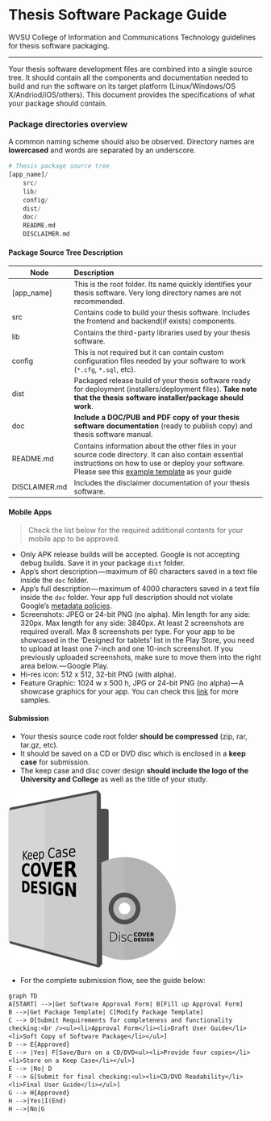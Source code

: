 # Thesis Software Package Guide
WVSU College of Information and Communications Technology guidelines for thesis software packaging.

***

Your thesis software development files are combined into a single source tree. It should contain all the components and documentation needed to build and run the software on its target platform (Linux/Windows/OS X/Andriod/iOS/others). This document provides the specifications of what your package should contain.

### Package directories overview
A common naming scheme should also be observed. Directory names are **lowercased** and words are separated by an underscore.

```python
# Thesis package source tree
[app_name]/
    src/
    lib/
    config/
    dist/
    doc/
    README.md
    DISCLAIMER.md
```
#### Package Source Tree Description

| Node | Description |
| ---- | :---- |
| [app_name] | This is the root folder. Its name quickly identifies your thesis software. Very long directory names are not recommended. |
| src | Contains code to build your thesis software. Includes the frontend and backend(if exists) components. |
| lib | Contains the third-party libraries used by your thesis software. |
| config | This is not required but it can contain custom configuration files needed by your software to work (```*.cfg```, ```*.sql```, etc). |
| dist |Packaged release build of your thesis software ready for deployment (installers/deployment files). **Take note that the thesis software installer/package should work**. |
| doc | **Include a DOC/PUB and PDF copy of your thesis software documentation** (ready to publish copy) and thesis software manual. |
| README.md | Contains information about the other files in your source code directory. It can also contain essential instructions on how to use or deploy your software. Please see this [example template](https://gist.github.com/jxson/1784669) as your guide|
| DISCLAIMER.md | Includes the disclaimer documentation of your thesis software. |

#### Mobile Apps
> Check the list below for the required additional contents for your mobile app to be approved.

* Only APK release builds will be accepted. Google is not accepting debug builds. Save it in your package ```dist``` folder.
* App’s short description — maximum of 80 characters saved in a text file inside the ```doc``` folder.
* App’s full description — maximum of 4000 characters saved in a text file inside the ```doc``` folder. Your app full description should not violate Google’s [metadata policies](https://play.google.com/about/storelisting-promotional/metadata/).
* Screenshots: JPEG or 24-bit PNG (no alpha). Min length for any side: 320px. Max length for any side: 3840px. At least 2 screenshots are required overall. Max 8 screenshots per type. For your app to be showcased in the ‘Designed for tablets’ list in the Play Store, you need to upload at least one 7-inch and one 10-inch screenshot. If you previously uploaded screenshots, make sure to move them into the right area below. — Google Play.
* Hi-res icon: 512 x 512, 32-bit PNG (with alpha).
* Feature Graphic: 1024 w x 500 h, JPG or 24-bit PNG (no alpha) — A showcase graphics for your app. You can check this [link](https://dribbble.com/shots/1711557-Google-Play-Screenshots-Feature-Graphic-and-More) for more samples.

#### Submission
* Your thesis source code root folder **should be compressed** (zip, rar, tar.gz, etc).
* It should be saved on a CD or DVD disc which is enclosed in a **keep case** for submission.
* The keep case and disc cover design **should include the logo of the University and College** as well as the title of your study.

![case](case.png "case")

* For the complete submission flow, see the guide below:
```mermaid
graph TD
A[START] -->|Get Software Approval Form| B[Fill up Approval Form]
B -->|Get Package Template| C[Modify Package Template]
C --> D[Submit Requirements for completeness and functionality checking:<br /><ul><li>Approval Form</li><li>Draft User Guide</li><li>Soft Copy of Software Package</li></ul>]
D --> E{Approved}
E --> |Yes| F[Save/Burn on a CD/DVD<ul><li>Provide four copies</li><li>Store on a Keep Case</li></ul>]
E --> |No| D
F --> G[Submit for final checking:<ul><li>CD/DVD Readability</li><li>Final User Guide</li></ul>]
G --> H{Approved}
H -->|Yes|I(End)
H -->|No|G
```
